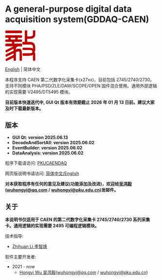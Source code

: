 <!-- README.md --- 
;; 
;; Description: 
;; Author: Hongyi Wu(吴鸿毅)
;; Email: wuhongyi@qq.com 
;; Created: 五 12月 17 20:14:52 2021 (+0800)
;; Last-Updated: 五 6月 13 15:03:50 2025 (+0800)
;;           By: Hongyi Wu(吴鸿毅)
;;     Update #: 39
;; URL: http://wuhongyi.cn -->

# A general-purpose digital data acquisition system(GDDAQ-CAEN)

![Yi logo](Yilogo100.png)

[English](https://github.com/wuhongyi/PKUCAENDAQ/blob/main/README.md) | 简体中文

本程序支持 CAEN 第二代数字化采集卡(x27xx)，目前包括 2745/2740/2730。支持不同模块 PHA/PSD/ZLE/DAW/SCOPE/OPEN 固件混合使用。通用外部逻辑的实现需要 V2495/DT5495 模块。 

**目前版本快速迭代中, GUI Qt 版本有效期截止 2026 年 01 月 13 日前。建议大家及时下载最新版本。**

## 版本

- **GUI Qt: version 2025.06.13**
- **DecodeAndSortAll: version 2025.06.02**
- **EventBuilder: version 2025.06.02**
- **DataAnalysis: version 2025.06.02**



程序下载请访问:  [PKUCAENDAQ](https://github.com/wuhongyi/PKUCAENDAQ)

网页版说明书请访问:  [简体中文/English](http://wuhongyi.cn/PKUCAENDAQ/)


**对本获取程序有任何的意见及建议(功能添加及改进)，欢迎给[吴鸿毅](https://github.com/wuhongyi)(wuhongyi@qq.com / wuhongyi@pku.edu.cn)发邮件。**

## 关于

**本说明书仅适用于 CAEN 的第二代数字化采集卡 2745/2740/2730 系列采集卡。通用逻辑的实现需要 2495 可编程逻辑模块。**


技术指导:
- [Zhihuan Li 李智焕](https://github.com/zhihuanli)


软件主要开发者:
- 2021 - now
	- [Hongyi Wu 吴鸿毅](https://github.com/wuhongyi)(wuhongyi@qq.com / wuhongyi@pku.edu.cn) 




<!--
echo "# PKUCAENDAQ" >> README.md
git init
git add README.md
git commit -m "first commit"
git branch -M main
git remote add origin git@github.com:wuhongyi/PKUCAENDAQ.git
git push -u origin main
 -->
 
<!-- README.md ends here -->
